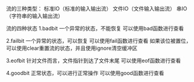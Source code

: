 流的三种类型：
标准IO（标准的输入输出流）
文件IO（文件输入输出流）
串IO（字符串的输入输出流）

流的四种状态
1.badbit 一个异常的状态，不能恢复 可以使用bad函数进行查看

2.failbit 一个异常的状态，可以恢复 可以使用fail函数进行查看
    如果该位被置位，可以使用clear重置流的状态，并且使用ignore清空缓冲区

3.eofbit 针对文件而言，文件指针到达了文件末尾   可以使用eof函数进行查看

4.goodbit 正常状态，可以进行正常操作    可以使用good函数进行查看